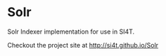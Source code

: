 Solr
====

Solr Indexer implementation for use in SI4T.

Checkout the project site at http://si4t.github.io/Solr 
